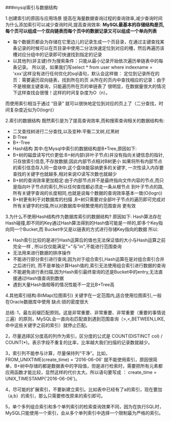 ###mysql索引与数据结构

1.创建索引的原因与应用场景
提高在海量数据查询过程的查询效率,减少查询时间
为什么添加索引可以减少查询时间,提高查询效率:
**MySQL最基本的存储结构是页,每个页可以组成一个双向链表而每个页中的数据记录又可以组成一个单向列表**
- 每个数据页都会为存储在它里边儿的记录生成一个页目录，在通过主键查找某条记录的时候可以在页目录中使用二分法快速定位到对应的槽，然后再遍历该槽对应分组中的记录即可快速找到指定的记录
- 以其他列(非主键)作为搜索条件：只能从最小记录开始依次遍历单链表中的每条记录。
所以说，如果我们写select * from user where indexname = 'xxx'这样没有进行任何优化的sql语句，默认会这样做：
定位到记录所在的页：需要遍历双向链表，找到所在的页
从所在的页内中查找相应的记录：由于不是根据主键查询，只能遍历所在页的单链表了
很明显，在数据量很大的情况下这样查找会很慢！这样的时间复杂度为O（n）。

而使用索引相当于通过 “目录” 就可以很快地定位到对应的页上了（二分查找，时间复杂度近似为O(logn)）

2.索引的数据结构
既然索引是为了提高查询效率,而和搜索查询相关的数据结构有:
- 二叉查找树进行二分查找,以及变种:平衡二叉树,红黑树
- B-Tree
- B+-Tree
- Hash结构
其中:在Mysql中索引的数据结构是B+Tree,原因如下:
- B+树的磁盘读写代价更低:B+树内部(非叶子节点)并没有指向关键信息的指针,只存放索引信息,不存放数据;因此内部节点相对B树更小
如果将所有内部节点的索引信息存入同一盘块中,这个盘块能容纳更多的关键字,
一次性读入内存要查找的关键字也就越多,相对来说IO读写次数也就越少
- B+树的查询效率更加稳定:由于内部节点并不是最终指向文件内容的节点,而只是指向叶子节点的索引,所以任何查找都必须走一条从根节点
到叶子节点的路,所有关键字查询的长度相同,也就是说每个数据的查询效率基本一致(O(logn))
- B+树更有利于对数据库的扫描 ,B+树只需要对全部叶子节点的遍历即可完成对所有关键字的扫描,所以对数据库中频繁使用的范围查询
更有效

3.为什么不使用Hash结构作为数据库索引的数据结构?
原因如下:
Hash算法存在Hash碰撞,即不同的Key通过Hash算法得到的Hash值可能是一样的,即多个Key指向同一个Bucket,而
Bucket中又是以链表的方式进行存储Key指向的数据
所以:
- Hash索引比较的是进行Hash运算后的值也无法保证值的大小与Hash运算之前完全一样 ,
所以仅仅能满足"="与"in",不能进行范围查询
- 无法用来进行数据的排序操作 
- 不能进行部分索引进行查询,因为对于组合索引,Hash运算在是对组合索引合并之后进行的,
而不是单独计算Hash值的,索引无法使用组合索引进行数据的查询 
- 不能避免进行表扫描,因为Hash索引最终查询的还是Bucket中的entry,无法直接通过Hash值查询到数据
- 遇到大量Hash值相等的情况性能不一定比B+Tree高

4.其他索引结构:BitMap(位图索引)
关键字在一定范围内,适合使用位图索引,一般在Oracle数据库中使用
缺点:锁的密度很大

总结:
1，最左前缀匹配原则。这是非常重要、非常重要、非常重要（重要的事情说三遍）的原则，MySQL会一直向右匹配直到遇到范围查询（>,<,BETWEEN,LIKE,命中这些关键字之前的索引）就停止匹配。

2，尽量选择区分度高的列作为索引，区分度的公式是 COUNT(DISTINCT col) / COUNT(*)。表示字段不重复的比率，比率越大我们扫描的记录数就越少。

3，索引列不能参与计算，尽量保持列“干净”。比如，FROM_UNIXTIME(create_time) = '2016-06-06' 就不能使用索引，原因很简单，B+树中存储的都是数据表中的字段值，但是进行检索时，需要把所有元素都应用函数才能比较，显然这样的代价太大。所以语句要写成 ： create_time = UNIX_TIMESTAMP('2016-06-06')。

4，尽可能的扩展索引，不要新建立索引。比如表中已经有了a的索引，现在要加（a,b）的索引，那么只需要修改原来的索引即可。

5，单个多列组合索引和多个单列索引的检索查询效果不同，因为在执行SQL时，MySQL只能使用一个索引，会从多个单列索引中选择一个限制最为严格的索引。

